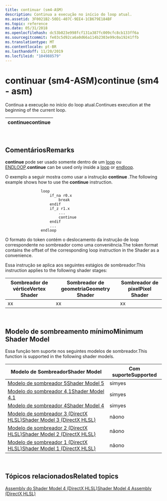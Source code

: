 ```yaml
---
title: continuar (sm4-ASM)
description: Continua a execução no início do loop atual.
ms.assetid: 3F0021B2-50D1-407C-9EE4-1CB679E184BF
ms.topic: reference
ms.date: 05/31/2018
ms.openlocfilehash: dc53b023e998fcf131a387fc009cfc8cb133ff6a
ms.sourcegitcommit: fe03c5d92ca6a0d66a114b2303e99c0a19241ffb
ms.translationtype: MT
ms.contentlocale: pt-BR
ms.lasthandoff: 11/20/2019
ms.locfileid: "104988579"
---
```

# <a name="continue-sm4---asm"></a><span data-ttu-id="8bc06-103">continuar (sm4-ASM)</span><span class="sxs-lookup"><span data-stu-id="8bc06-103">continue (sm4 - asm)</span></span>

<span data-ttu-id="8bc06-104">Continua a execução no início do loop atual.</span><span class="sxs-lookup"><span data-stu-id="8bc06-104">Continues execution at the beginning of the current loop.</span></span>



| <span data-ttu-id="8bc06-105">continue</span><span class="sxs-lookup"><span data-stu-id="8bc06-105">continue</span></span> |
|----------|



 

## <a name="remarks"></a><span data-ttu-id="8bc06-106">Comentários</span><span class="sxs-lookup"><span data-stu-id="8bc06-106">Remarks</span></span>

<span data-ttu-id="8bc06-107">**continue** pode ser usado somente dentro de um [loop](loop--sm4---asm-.md) ou [ENDLOOP](endloop--sm4---asm-.md).</span><span class="sxs-lookup"><span data-stu-id="8bc06-107">**continue** can be used only inside a [loop](loop--sm4---asm-.md) or [endloop](endloop--sm4---asm-.md).</span></span>

<span data-ttu-id="8bc06-108">O exemplo a seguir mostra como usar a instrução **continue** .</span><span class="sxs-lookup"><span data-stu-id="8bc06-108">The following example shows how to use the **continue** instruction.</span></span>


```
                loop
                    if_na r0.x
                        break
                    endif
                    if_z r1.x
                        ...
                        continue
                    endif
                    ...
                endloop
```



<span data-ttu-id="8bc06-109">O formato do token contém o deslocamento da instrução de loop correspondente no sombreador como uma conveniência.</span><span class="sxs-lookup"><span data-stu-id="8bc06-109">The token format contains the offset of the corresponding loop instruction in the Shader as a convenience.</span></span>

<span data-ttu-id="8bc06-110">Essa instrução se aplica aos seguintes estágios de sombreador:</span><span class="sxs-lookup"><span data-stu-id="8bc06-110">This instruction applies to the following shader stages:</span></span>



| <span data-ttu-id="8bc06-111">Sombreador de vértice</span><span class="sxs-lookup"><span data-stu-id="8bc06-111">Vertex Shader</span></span> | <span data-ttu-id="8bc06-112">Sombreador de geometria</span><span class="sxs-lookup"><span data-stu-id="8bc06-112">Geometry Shader</span></span> | <span data-ttu-id="8bc06-113">Sombreador de pixel</span><span class="sxs-lookup"><span data-stu-id="8bc06-113">Pixel Shader</span></span> |
|---------------|-----------------|--------------|
| <span data-ttu-id="8bc06-114">x</span><span class="sxs-lookup"><span data-stu-id="8bc06-114">x</span></span>             | <span data-ttu-id="8bc06-115">x</span><span class="sxs-lookup"><span data-stu-id="8bc06-115">x</span></span>               | <span data-ttu-id="8bc06-116">x</span><span class="sxs-lookup"><span data-stu-id="8bc06-116">x</span></span>            |



 

## <a name="minimum-shader-model"></a><span data-ttu-id="8bc06-117">Modelo de sombreamento mínimo</span><span class="sxs-lookup"><span data-stu-id="8bc06-117">Minimum Shader Model</span></span>

<span data-ttu-id="8bc06-118">Essa função tem suporte nos seguintes modelos de sombreador.</span><span class="sxs-lookup"><span data-stu-id="8bc06-118">This function is supported in the following shader models.</span></span>



| <span data-ttu-id="8bc06-119">Modelo de Sombreador</span><span class="sxs-lookup"><span data-stu-id="8bc06-119">Shader Model</span></span>                                              | <span data-ttu-id="8bc06-120">Com suporte</span><span class="sxs-lookup"><span data-stu-id="8bc06-120">Supported</span></span> |
|-----------------------------------------------------------|-----------|
| [<span data-ttu-id="8bc06-121">Modelo de sombreador 5</span><span class="sxs-lookup"><span data-stu-id="8bc06-121">Shader Model 5</span></span>](d3d11-graphics-reference-sm5.md)        | <span data-ttu-id="8bc06-122">sim</span><span class="sxs-lookup"><span data-stu-id="8bc06-122">yes</span></span>       |
| [<span data-ttu-id="8bc06-123">Modelo do sombreador 4,1</span><span class="sxs-lookup"><span data-stu-id="8bc06-123">Shader Model 4.1</span></span>](dx-graphics-hlsl-sm4.md)              | <span data-ttu-id="8bc06-124">sim</span><span class="sxs-lookup"><span data-stu-id="8bc06-124">yes</span></span>       |
| [<span data-ttu-id="8bc06-125">Modelo de sombreador 4</span><span class="sxs-lookup"><span data-stu-id="8bc06-125">Shader Model 4</span></span>](dx-graphics-hlsl-sm4.md)                | <span data-ttu-id="8bc06-126">sim</span><span class="sxs-lookup"><span data-stu-id="8bc06-126">yes</span></span>       |
| [<span data-ttu-id="8bc06-127">Modelo de sombreador 3 (DirectX HLSL)</span><span class="sxs-lookup"><span data-stu-id="8bc06-127">Shader Model 3 (DirectX HLSL)</span></span>](dx-graphics-hlsl-sm3.md) | <span data-ttu-id="8bc06-128">não</span><span class="sxs-lookup"><span data-stu-id="8bc06-128">no</span></span>        |
| [<span data-ttu-id="8bc06-129">Modelo de sombreador 2 (DirectX HLSL)</span><span class="sxs-lookup"><span data-stu-id="8bc06-129">Shader Model 2 (DirectX HLSL)</span></span>](dx-graphics-hlsl-sm2.md) | <span data-ttu-id="8bc06-130">não</span><span class="sxs-lookup"><span data-stu-id="8bc06-130">no</span></span>        |
| [<span data-ttu-id="8bc06-131">Modelo de sombreador 1 (DirectX HLSL)</span><span class="sxs-lookup"><span data-stu-id="8bc06-131">Shader Model 1 (DirectX HLSL)</span></span>](dx-graphics-hlsl-sm1.md) | <span data-ttu-id="8bc06-132">não</span><span class="sxs-lookup"><span data-stu-id="8bc06-132">no</span></span>        |



 

## <a name="related-topics"></a><span data-ttu-id="8bc06-133">Tópicos relacionados</span><span class="sxs-lookup"><span data-stu-id="8bc06-133">Related topics</span></span>

<dl> <dt>

[<span data-ttu-id="8bc06-134">Assembly do Shader Model 4 (DirectX HLSL)</span><span class="sxs-lookup"><span data-stu-id="8bc06-134">Shader Model 4 Assembly (DirectX HLSL)</span></span>](dx-graphics-hlsl-sm4-asm.md)
</dt> </dl>

 

 




